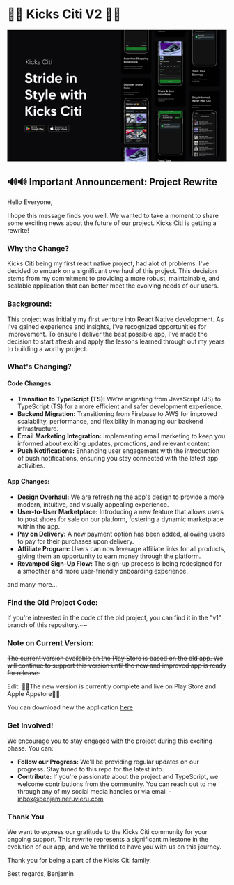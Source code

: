 # 🎊🎊 Kicks Citi V2 🎊🎊

![App Screens](doc/img/Cover.png)

## 🔊🔊 Important Announcement: Project Rewrite

Hello Everyone,

I hope this message finds you well. We wanted to take a moment to share some exciting news about the future of our project. Kicks Citi is getting a rewrite!

### Why the Change?

Kicks Citi being my first react native project, had alot of problems. I've decided to embark on a significant overhaul of this project. This decision stems from my commitment to providing a more robust, maintainable, and scalable application that can better meet the evolving needs of our users.

### Background:

This project was initially my first venture into React Native development. As I've gained experience and insights, I've recognized opportunities for improvement. To ensure I deliver the best possible app, I've made the decision to start afresh and apply the lessons learned through out my years to building a worthy project.

### What's Changing?

#### Code Changes:

- **Transition to TypeScript (TS):** We're migrating from JavaScript (JS) to TypeScript (TS) for a more efficient and safer development experience.
- **Backend Migration:** Transitioning from Firebase to AWS for improved scalability, performance, and flexibility in managing our backend infrastructure.
- **Email Marketing Integration:** Implementing email marketing to keep you informed about exciting updates, promotions, and relevant content.
- **Push Notifications:** Enhancing user engagement with the introduction of push notifications, ensuring you stay connected with the latest app activities.

#### App Changes:

- **Design Overhaul:** We are refreshing the app's design to provide a more modern, intuitive, and visually appealing experience.
- **User-to-User Marketplace:** Introducing a new feature that allows users to post shoes for sale on our platform, fostering a dynamic marketplace within the app.
- **Pay on Delivery:** A new payment option has been added, allowing users to pay for their purchases upon delivery.
- **Affiliate Program:** Users can now leverage affiliate links for all products, giving them an opportunity to earn money through the platform.
- **Revamped Sign-Up Flow:** The sign-up process is being redesigned for a smoother and more user-friendly onboarding experience.

and many more...

### Find the Old Project Code:

If you're interested in the code of the old project, you can find it in the "v1" branch of this repository.~~

### Note on Current Version:

~~The current version available on the Play Store is based on the old app. We will continue to support this version until the new and improved app is ready for release.~~

Edit: 🎊🎊The new version is currently complete and live on Play Store and Apple Appstore🎊🎊.

You can download new the application [here](https://www.kicksciti.com)

### Get Involved!

We encourage you to stay engaged with the project during this exciting phase. You can:

- **Follow our Progress:** We'll be providing regular updates on our progress. Stay tuned to this repo for the latest info.
- **Contribute:** If you're passionate about the project and TypeScript, we welcome contributions from the community. You can reach out to me through any of my social media handles or via email - inbox@benjamineruvieru.com

### Thank You

We want to express our gratitude to the Kicks Citi community for your ongoing support. This rewrite represents a significant milestone in the evolution of our app, and we're thrilled to have you with us on this journey.

Thank you for being a part of the Kicks Citi family.

Best regards,
Benjamin
